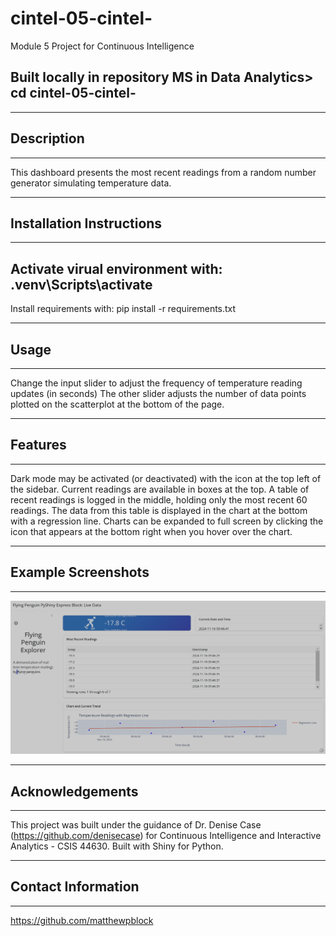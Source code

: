 # cintel-05-cintel-
Module 5 Project for Continuous Intelligence

## Built locally in repository MS in Data Analytics> cd cintel-05-cintel-

---------------------
## Description
---------------------
This dashboard presents the most recent readings from a random number generator simulating temperature data.

---------------------
## Installation Instructions
---------------------
Activate virual environment with:
.venv\Scripts\activate
-
Install requirements with:
pip install -r requirements.txt

---------------------
## Usage
---------------------
Change the input slider to adjust the frequency of temperature reading updates (in seconds)
The other slider adjusts the number of data points plotted on the scatterplot at the bottom of the page.

---------------------
## Features
---------------------
Dark mode may be activated (or deactivated) with the icon at the top left of the sidebar.
Current readings are available in boxes at the top.
A table of recent readings is logged in the middle, holding only the most recent 60 readings.
The data from this table is displayed in the chart at the bottom with a regression line.
Charts can be expanded to full screen by clicking the icon that appears at the bottom right when you hover over the chart.

---------------------
## Example Screenshots
---------------------
![Example Screenshot](docs/Penguin_Dashboard_Screenshot.png)

---------------------
## Acknowledgements
---------------------
This project was built under the guidance of Dr. Denise Case (https://github.com/denisecase) for Continuous Intelligence and Interactive Analytics - CSIS 44630.
Built with Shiny for Python.

---------------------
## Contact Information
---------------------
https://github.com/matthewpblock